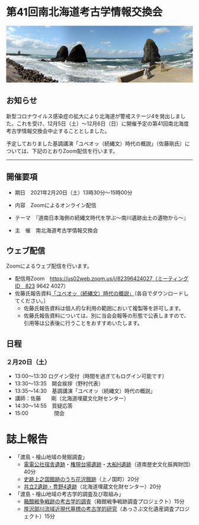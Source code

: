 # 第41回南北海道考古学情報交換会

![sanbonsugi](fig/setana.png)

## お知らせ

新型コロナウイルス感染症の拡大により北海道が警戒ステージ4を発出しました。これを受け、12月5日（土）〜12月6日（日）に開催予定の第41回南北海度考古学情報交換会中止することとしました。

予定しておりました基調講演「ユベオッ（続縄文）時代の概説」（佐藤剛氏）については、下記のとおりZoom配信を行います。

------

## 開催要項

- 期日　2021年2月20日（土）13時30分～15時00分
- 内容　Zoomによるオンライン配信

- テーマ　『道南日本海側の続縄文時代を学ぶ～南川遺跡出土の遺物から～』
- 主　催　南北海道考古学情報交換会



## ウェブ配信

Zoomによるウェブ配信を行います。

- 配信用Zoom　https://us02web.zoom.us/j/82396424027（ミーティングID　823 9642 4027）
- 佐藤氏報告資料[「ユベオッ（続縄文）時代の概説」](repor/satou.pdf)（各自でダウンロードしてください。）
	- 佐藤氏報告資料は個人的な利用の範囲において複製等を許可します。
	- 佐藤氏報告資料については、別に当会会報等の形態で公表しますので、引用等は公表後に行うことをおすすめいたします。
  



## 日程

### ２月20日（土）

- 13:00～13:30	ログイン受付（時間を過ぎてもログイン可能です）
- 13:30～13:35　開会挨拶（野村代表）
- 13:35～14:30　基調講演「ユベオッ（続縄文）時代の概説」
- 講師：佐藤　　剛（北海道埋蔵文化財センター）
- 14:30～14:55　質疑応答
- 15:00　　　　　閉会



# 誌上報告

- 「渡島・檜山地域の発掘調査」　
  - [電電公社宿舎遺跡](report/denden/merge_denden.pdf)・[権現台場遺跡](report/gongen/merge.pdf)・[大船H遺跡](report/oohune/merge_oohune.pdf)（道南歴史文化振興財団）40分
  - [史跡上之国館跡のうち花沢館跡](report/hanazawa/hanazawa/pdf)（上ノ国町）20分
  - [共立2遺跡・豊野4遺跡](report/suemitu.pdf)（北海道埋蔵文化財センター）20分
- 「渡島・檜山地域の考古学的調査及び取組み」　
  - [箱館戦争戦跡の考古学的調査](report/2020川汲台場調査報告_道南考古発表資料.pdf)（箱館戦争戦跡調査プロジェクト）15分
  - [厚沢部川流域近現代墓標の考古学的研究](report/200808厚沢部町内墓地の考古学的研究.pdf)（あっさぶ文化遺産調査プロジェクト）15分



